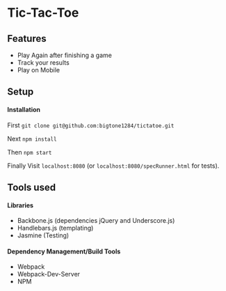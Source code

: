 Tic-Tac-Toe
============

## Features

- Play Again after finishing a game
- Track your results
- Play on Mobile

## Setup

#### Installation

First
`git clone git@github.com:bigtone1284/tictatoe.git`

Next
`npm install`

Then
`npm start`

Finally
Visit
`localhost:8080`
(or `localhost:8080/specRunner.html` for tests).

## Tools used

#### Libraries
- Backbone.js (dependencies jQuery and Underscore.js)
- Handlebars.js (templating)
- Jasmine (Testing)

#### Dependency Management/Build Tools
- Webpack
- Webpack-Dev-Server
- NPM